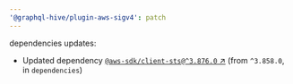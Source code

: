 ```yaml
---
'@graphql-hive/plugin-aws-sigv4': patch
---
```


dependencies updates: 

- Updated dependency [`@aws-sdk/client-sts@^3.876.0` ↗︎](https://www.npmjs.com/package/@aws-sdk/client-sts/v/3.876.0) (from `^3.858.0`, in `dependencies`)
